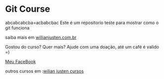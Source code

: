 # Git Course
abcabcabcba=acbabcbac
Este é um repositorio teste para mostrar como o git funciona

saiba mais em [willianjusten.com.br](http://willianjusten.com.br)

Gostou do curso? Quer mais? Ajude com uma doação, até um café é valido =)

[Meu FaceBook](https://www.facebook.com/rodrigo.q.decastro)

outros cursos em :[wilian justen cursos](http://willianjusten.teachable.com)
